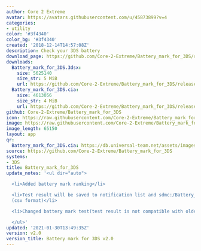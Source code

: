 ```yaml
---
author: Core 2 Extreme
avatar: https://avatars.githubusercontent.com/u/45873899?v=4
categories:
- utility
color: '#3f4340'
color_bg: '#3f4340'
created: '2018-12-14T14:57:08Z'
description: Check your 3DS battery
download_page: https://github.com/Core-2-Extreme/Battery_mark_for_3DS/releases
downloads:
  Battery_mark_for_3DS.3dsx:
    size: 5625140
    size_str: 5 MiB
    url: https://github.com/Core-2-Extreme/Battery_mark_for_3DS/releases/download/v2.0/Battery_mark_for_3DS.3dsx
  Battery_mark_for_3DS.cia:
    size: 4613056
    size_str: 4 MiB
    url: https://github.com/Core-2-Extreme/Battery_mark_for_3DS/releases/download/v2.0/Battery_mark_for_3DS.cia
github: Core-2-Extreme/Battery_mark_for_3DS
icon: https://raw.githubusercontent.com/Core-2-Extreme/Battery_mark_for_3DS/master/resource/icon.png
image: https://raw.githubusercontent.com/Core-2-Extreme/Battery_mark_for_3DS/master/resource/banner.png
image_length: 65150
layout: app
qr:
  Battery_mark_for_3DS.cia: https://db.universal-team.net/assets/images/qr/battery_mark_for_3ds-cia.png
source: https://github.com/Core-2-Extreme/Battery_mark_for_3DS
systems:
- 3DS
title: Battery_mark_for_3DS
update_notes: '<ul dir="auto">

  <li>Added battery mark ranking</li>

  <li>Test result will be saved to notification list and sdmc:/Battery_mark/result/
  (csv format)</li>

  <li>Changed battery mark test(test result is not compatible with older version)</li>

  </ul>'
updated: '2021-01-30T13:49:35Z'
version: v2.0
version_title: Battery mark for 3DS v2.0
---
```

